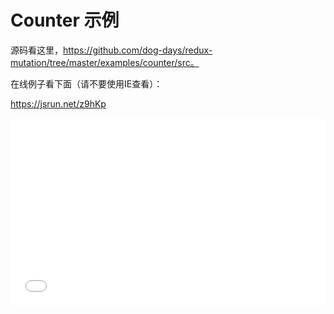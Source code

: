 # Counter 示例

源码看这里，https://github.com/dog-days/redux-mutation/tree/master/examples/counter/src。

在线例子看下面（请不要使用IE查看）：

https://jsrun.net/z9hKp

<iframe width="100%" height="300" src="//jsrun.net/z9hKp/embedded/all/light/" allowfullscreen="allowfullscreen" frameborder="0"></iframe>

